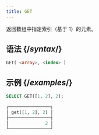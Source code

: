 ```yaml
---
title: GET
---
```


返回数组中指定索引（基于 1）的元素。

## 语法 {/*syntax*/}

```sql
GET( <array>, <index> )
```

## 示例 {/*examples*/}

```sql
SELECT GET([1, 2], 2);

┌────────────────┐
│ get([1, 2], 2) │
├────────────────┤
│              2 │
└────────────────┘
```